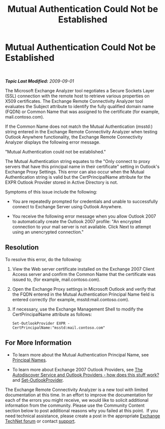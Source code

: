﻿---
title: Mutual Authentication Could Not be Established
TOCTitle: Mutual Authentication Could Not be Established
ms:assetid: 445d87c5-422f-4249-821b-0c805a058ff4
ms:mtpsurl: https://technet.microsoft.com/en-us/library/Dd439371(v=EXCHG.80)
ms:contentKeyID: 20045818
ms.date: 07/23/2014
mtps_version: v=EXCHG.80
---

<div data-xmlns="http://www.w3.org/1999/xhtml">

<div class="topic" data-xmlns="http://www.w3.org/1999/xhtml" data-msxsl="urn:schemas-microsoft-com:xslt" data-cs="http://msdn.microsoft.com/en-us/">

<div data-asp="http://msdn2.microsoft.com/asp">

# Mutual Authentication Could Not be Established

</div>

<div id="mainSection">

<div id="mainBody">

<span> </span>

_**Topic Last Modified:** 2009-09-01_

The Microsoft Exchange Analyzer tool negotiates a Secure Sockets Layer (SSL) connection with the remote host to retrieve various properties on X509 certificates. The Exchange Remote Connectivity Analyzer tool evaluates the Subject attribute to identify the fully qualified domain name (FQDN) or Common Name that was assigned to the certificate (for example, mail.contoso.com).

If the Common Name does not match the Mutual Authentication (msstd:) string entered in the Exchange Remote Connectivity Analyzer when testing Outlook Anywhere functionality, the Exchange Remote Connectivity Analyzer displays the following error message.

"Mutual Authentication could not be established."

The Mutual Authentication string equates to the "Only connect to proxy servers that have this principal name in their certificate" setting in Outlook's Exchange Proxy Settings. This error can also occur when the Mutual Authentication string is valid but the CertPrincipalName attribute for the EXPR Outlook Provider stored in Active Directory is not.

Symptoms of this issue include the following:

  - You are repeatedly prompted for credentials and unable to successfully connect to Exchange Server using Outlook Anywhere.

  - You receive the following error message when you allow Outlook 2007 to automatically create the Outlook 2007 profile: "An encrypted connection to your mail server is not available. Click Next to attempt using an unencrypted connection."

<div>

## Resolution

To resolve this error, do the following:

1.  View the Web server certificate installed on the Exchange 2007 Client Access server and confirm the Common Name that the certificate was issued to, (for example, mail.contoso.com).

2.  Open the Exchange Proxy settings in Microsoft Outlook and verify that the FQDN entered in the Mutual Authentication Principal Name field is entered correctly (for example, msstd:mail.contoso.com).

3.  If necessary, use the Exchange Management Shell to modify the CertPrincipalName attribute as follows:
    
        Set-OutlookProvider EXPR -CertPrincipalName:"msstd:mail.contoso.com"

</div>

<div>

## For More Information

  - To learn more about the Mutual Authentication Principal Name, see [Principal Names](http://go.microsoft.com/fwlink/?linkid=93417).

  - To learn more about Exchange 2007 Outlook Providers, see [The Autodiscover Service and Outlook Providers - how does this stuff work?](http://go.microsoft.com/fwlink/?linkid=161811) and [Set-OutlookProvider](http://go.microsoft.com/fwlink/?linkid=161815).

The Exchange Remote Connectivity Analyzer is a new tool with limited documentation at this time. In an effort to improve the documentation for each of the errors you might receive, we would like to solicit additional information from the community. Please use the Community Content section below to post additional reasons why you failed at this point.  If you need technical assistance, please create a post in the appropriate [Exchange TechNet forum](http://go.microsoft.com/fwlink/?linkid=73420) or contact [support](http://go.microsoft.com/fwlink/?linkid=8158).

</div>

</div>

<span> </span>

</div>

</div>

</div>

